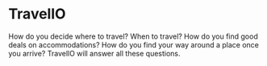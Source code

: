 # TravellO

How do you decide where to travel? When to travel? How do you find good deals on accommodations? How do you find your way around a place once you arrive? TravellO will answer all these questions.
